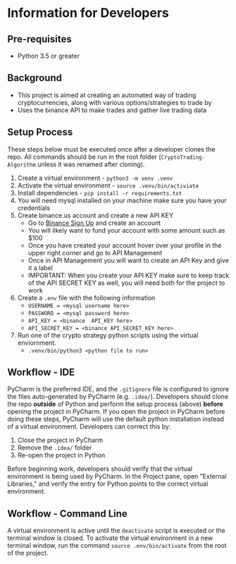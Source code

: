 # Information for Developers 

## Pre-requisites
* Python 3.5 or greater


## Background
* This project is aimed at creating an automated way of trading cryptocurrencies, along with various options/strategies to trade by
* Uses the binance API to make trades and gather live trading data



## Setup Process

These steps below must be executed once after a developer clones the repo.  All commands should be run in the root
folder (`CryptoTrading-Algorithm` unless it was renamed after cloning).

1. Create a virtual environment - `python3 -m venv .venv`
3. Activate the virtual environment - `source .venv/bin/activiate`
4. Install dependencies - `pip install -r requirements.txt`
5. You will need mysql installed on your machine make sure you have your credentials
6. Create binance.us account and create a new API KEY
    - Go to [Binance Sign Up](https://accounts.binance.us/en/register) and create an account
    - You will likely want to fund your account with some amount such as $100
    - Once you have created your account hover over your profile in the upper right corner and go to API Management
    - Once in API Management you will want to create an API Key and give it a label
    - IMPORTANT: When you create your API KEY make sure to keep track of the API SECRET KEY as well, you will need both for the project to work
7. Create a `.env` file with the following information  
    - `USERNAME = <mysql username here>`
    - `PASSWORD = <mysql password here>`
    - `API_KEY = <binance  API_KEY here>`
    - `API_SECRET_KEY = <binance API_SECRET_KEY here>`
8. Run one of the crypto strategy python scripts using the virtual enviornment.
   - `.venv/bin/python3 <python file to run>`

## Workflow - IDE

PyCharm is the preferred IDE, and the `.gitignore` file is configured to ignore the files auto-generated by
PyCharm (e.g. `.idea/`).  Developers should clone the repo **outside** of Python and perform the setup process (above) 
**before** opening the project in PyCharm.  If you open the project in PyCharm before doing these steps, PyCharm will 
use the default python installation instead of a virtual environment.  Developers can correct this by:

1. Close the project in PyCharm
2. Remove the `.idea/` folder
3. Re-open the project in Python

Before beginning work, developers should verify that the virtual environment is being used by PyCharm.  In the Project 
pane, open "External Libraries," and verify the entry for Python points to the correct virtual environment.

## Workflow - Command Line

A virtual environment is active until the `deactivate` script is executed or the terminal window is closed.  To
activate the virtual environment in a new terminal window, run the command `source .env/bin/activate` from the 
root of the project.

